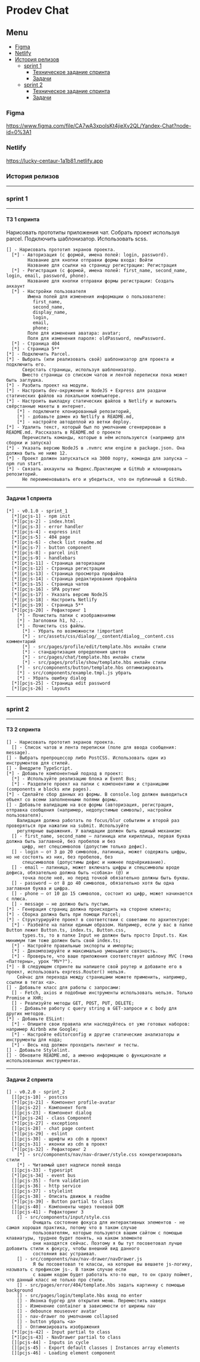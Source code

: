 # Prodev Chat

## Menu

- [Figma](#figma)
- [Netlify](#netlify)
- [История релизов](#история-релизов)
    - [sprint 1](#sprint-1)
        - [Техническое задание спринта](#ТЗ-1-спринта)
        - [Задачи](#задачи-1-спринта)
  - [sprint 2](#sprint-2)
      - [Техническое задание спринта](#ТЗ-2-спринта)
      - [Задачи](#задачи-2-спринта)

### Figma
https://www.figma.com/file/CA7wA3xpoIsKt4jieXv2QL/Yandex-Chat?node-id=0%3A1

### Netlify
https://lucky-centaur-1a1b81.netlify.app

### История релизов

<hr>

### sprint 1 

<hr>

#### ТЗ 1 спринта

Нарисовать прототипы приложения чат. Собрать проект используя parcel. Подключить шаблонизатор. Использовать scss.

    [] - Нарисовать прототип экранов проекта.
      [*] - Авторизация (с формой, имена полей: login, password).
            Название для кнопки отправки формы входа: Войти
            Название для ссылки на страницу регистрации: Регистрация
      [*] - Регистрация (с формой, имена полей: first_name, second_name, login, email, password, phone).
            Название для кнопки отправки формы регистрации: Создать аккаунт
      [*] - Настройки пользователя
            Имена полей для изменения информации о пользователе: 
              first_name, 
              second_name, 
              display_name, 
              login, 
              email, 
              phone;
            Поле для изменения аватара: avatar;
            Поля для изменения пароля: oldPassword, newPassword.
      [*] - Страница 404
      [*] - Страница 5**
    [*] - Подключить Parcel.
    [*] - Выбрать (или реализовать свой) шаблонизатор для проекта и подключить его.
          Сверстать страницы, используя шаблонизатор.
          Вместо страницы со списком чатов и лентой переписки пока может быть заглушка.
    [*] - Разбить проект на модули.
    [*] - Настроить dev-окружение и NodeJS + Express для раздачи статических файлов на локальном компьютере.
    [*] - Настроить выкладку статических файлов в Netlify и выложить свёрстанные макеты в интернет.
        [*] - подключите клонированный репозиторий,
        [*] - добавьте домен из Netlify в README.md,
        [*] - настройте автодеплой из ветки deploy.
    [*] - Удалить текст, который был по умолчанию сгенерирован в README.md. Рассказать в README.md о проекте 
          Перечислить команды, которые в нём используются (например для сборки и запуска)
    [*] - Указать версию NodeJS в .nvmrc или engine в package.json. Она должна быть не ниже 12.
    [*] - Проект должен запускаться на 3000 порту, команда для запуска — npm run start.
    [*] - Связать аккаунты на Яндекс.Практикуме и GitHub и клонировать репозиторий. 
          Не переименовывать его и убедиться, что он публичный в GitHub.

<hr>

#### Задачи 1 спринта

    [*] - v0.1.0 - sprint_1
      [*][pcjs-1] - npm init
      [*][pcjs-2] - index.html
      [*][pcjs-3] - error handler
      [*][pcjs-4] - express init
      [*][pcjs-5] - 404 page
      [*][pcjs-6] - check list readme.md
      [*][pcjs-7] - button component
      [*][pcjs-8] - parcel init
      [*][pcjs-9] - handlebars
      [*][pcjs-11] - Страница авторизации
      [*][pcjs-12] - Страница регистрации
      [*][pcjs-13] - Страница просмотра профайла
      [*][pcjs-14] - Страница редактирования профайла
      [*][pcjs-15] - Страница чатов
      [*][pcjs-16] - SPA роутинг
      [*][pcjs-17] - Указать версию NodeJS
      [*][pcjs-18] - Настроить Netlify
      [*][pcjs-19] - Страница 5**
      [*][pcjs-20] - Рефакторинг 1
        [*] - Почистить папки с изображениями
        [*] - Заголовки h1, h2...
        [*] - Почистить css файлы. 
          [*] - Убрать по возможности !important
          [*] - src/assets/css/dialog/__content/dialog__content.css комментарий
          [*] - src/pages/profile/edit/template.hbs инлайн стили
          [*] - стандартизация определения цветов
          [*] - src/pages/chat/template.hbs инлайн стили
          [*] - src/pages/profile/show/template.hbs инлайн стили
        [*] - src/components/button/template.hbs оптимизировать
        [*] - src/components/example.tmpl.js убрать
        [*] - Убрать ошибку dialog
      [*][pcjs-25] - Страница edit password
      [*][pcjs-26] - layouts

<hr>

### sprint 2

<hr>

#### ТЗ 2 спринта

    [] - Нарисовать прототип экранов проекта.
      [] - Список чатов и лента переписки (поле для ввода сообщения: message).
    [] - Выбрать препроцессор либо PostCSS. Использовать один из инструментов для стилей.
    [] - Внедрите TypeScript.
    [*] - Добавьте компонентный подход в проект:
      [*] - Используйте реализацию блока и Event Bus;
      [*] - Разделите проект на папки с компонентами и страницами (components и blocks или pages).
    [*] - Сделайте сбор данных из формы. В console.log должен выводиться объект со всеми заполненными полями формы.
    [] - Добавьте валидацию на все формы (авторизация, регистрация, отправка сообщения (например, недопустимые символы), настройки пользователя). 
        Валидация должна работать по focus/blur событиям и второй раз проверяться при нажатии на submit. Используйте 
        регулярные выражения. У валидации должен быть единый механизм:
      [] - first_name, second_name — латиница или кириллица, первая буква должна быть заглавной, без пробелов и без 
          цифр, нет спецсимволов (допустим только дефис).
      [] - login — от 3 до 20 символов, латиница, может содержать цифры, но не состоять из них, без пробелов, без 
          спецсимволов (допустимы дефис и нижнее подчёркивание).
      [] - email — латиница, может включать цифры и спецсимволы вроде дефиса, обязательно должна быть «собака» (@) и 
          точка после неё, но перед точкой обязательно должны быть буквы.
      [] - password — от 8 до 40 символов, обязательно хотя бы одна заглавная буква и цифра.
      [] - phone — от 10 до 15 символов, состоит из цифр, может начинается с плюса.
      [] - message — не должно быть пустым.
    [*] - Генерация страниц должна происходить на стороне клиента;
    [*] - Сборка должна быть при помощи Parcel;
    [*] - Структурируйте проект в соответствии с советами по архитектуре:
      [*] - Разбейте на папки единым образом. Например, если у вас в папке Button лежит Button.ts, index.ts, Button.css, 
          types.ts, то в папке Input не должен быть просто Input.ts. Как минимум там тоже должен быть свой index.ts;
      [*] - Настройте правильные экспорты и импорты;
      [*] - Декомпозируйте и максимально уменьшите связность.
      [*] - Проверьте, что ваше приложения соответствует шаблону MVC (тема «Паттерны», урок "MV*?").
    [*] - В следующем спринте вы напишете свой роутер и добавите его в проект, использовать express.Router() нельзя. 
        Сейчас для перехода между страницами можете применить, например, ссылки в тегах <a>.
    [] - Добавьте класс для работы с запросами:
      [] - Fetch, axios и подобные инструменты использовать нельзя. Только Promise и XHR;
      [] - Реализуйте методы GET, POST, PUT, DELETE;
      [] - Добавьте работу с query string в GET-запросе и с body для других методов.
    [*] - Добавьте ESLint:
      [*] - Опишите свои правила или наследуйтесь от уже готовых наборов: например Airbnb или Google;
      [*] - Настройте editorconfig и другие статические анализаторы и инструменты для кода;
      [*] - Весь код должен проходить линтинг и тесты.
    [] - Добавьте Stylelint.
    [] - Обновите README.md, а именно информацию о функционале и использованных инструментах.

<hr>

#### Задачи 2 спринта
     
    [] - v0.2.0 - sprint_2
      [][pcjs-10] - postcss
      [*][pcjs-21] - Компонент profile-avatar
      [][pcjs-22] - Компонент form
      [][pcjs-23] - Компонент dialog
      [*][pcjs-24] - class Component
      [*][pcjs-27] - exceptions
      [][pcjs-28] - chat page content
      [*][pcjs-29] - eslint
      [][pcjs-30] - шрифты из cdn в проект
      [][pcjs-31] - иконки из cdn в проект
      [*][pcjs-32] - Рефакторинг 2
        [*] - src/components/nav/nav-drawer/style.css конкретизировать стили
        [*] - Читаемый цвет надписи полей ввода
      [][pcjs-33] - typesript
      [*][pcjs-34] - event bus
      [][pcjs-35] - form validation
      [][pcjs-36] - http service
      [][pcjs-37] - stylelint
      [][pcjs-38] - Описать движок в readme
      [*][pcjs-39] - Button partial to class
      [][pcjs-40] - Компоненты через теневой DOM
      [][pcjs-41] - Рефакторинг 3
        [] - src/components/input/style.css
              Очищать состояние фокуса для интерактивных элементов - не самая хорошая практика, потому что в таком случае
              пользователям, которые пользуются вашим сайтом с помощью клавиатуры, труднее будет понять, на каком элементе
              они находятся сейчас. Поэтому я бы тут посоветовал лучше добавить стили к фокусу, чтобы внешний вид данного
              состояния вас устраивал.
        [] - src/components/nav/nav-drawer/navDrawer.js
              Я бы посоветовал те классы, на которые вы вешаете js-логику, называть с префиксом js-. В таком случае если
              с вашим кодом будет работать кто-то еще, то он сразу поймет, что данный класс не только про стили.
        [] - src/pages/error/404/template.hbs задать картинку с помощью background
        [] - src/pages/login/template.hbs вход по enter
        [] - Иконка бургер для открытия меню. Переместить наверх
        [] - Изменение container в зависимости от ширины nav
        [] - debounce mouseover avatar
        [] - nav-drawer по умолчанию collapsed
        [] - button убрать <a>
        [] - Оптимизировать изображения
      [*][pcjs-42] - Input partial to class
      [*][pcjs-43] - NavDrawer partial to class
      [][pcjs-44] - Inputs in cycle
      [][pcjs-45] - Export default classes | Instances array elements
      [][pcjs-46] - Loading element component



